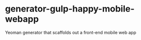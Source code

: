 # generator-gulp-happy-mobile-webapp
Yeoman generator that scaffolds out a front-end mobile web app
